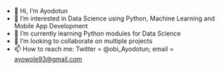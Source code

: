 - 👋 Hi, I’m Ayodotun
- 👀 I’m interested in Data Science using Python, Machine Learning and Mobile App Development
- 🌱 I’m currently learning Python modules for Data Science
- 💞️ I’m looking to collaborate on multiple projects
- 📫 How to reach me: Twitter = @obi_Ayodotun; email = ayowole93@gmail.com

<!---
Ayodotun1/Ayodotun1 is a ✨ special ✨ repository because its `README.md` (this file) appears on your GitHub profile.
You can click the Preview link to take a look at your changes.
--->
